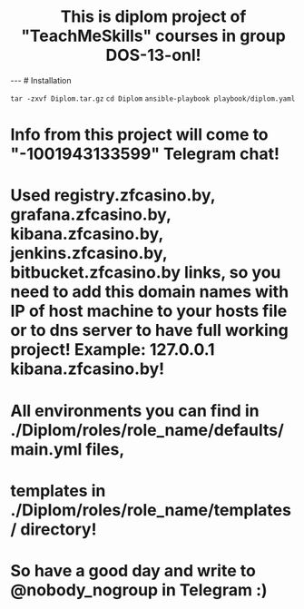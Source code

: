 <h1 align="center">This is diplom project of "TeachMeSkills" courses in group DOS-13-onl!</h1>
---
# Installation

`tar -zxvf Diplom.tar.gz`
`cd Diplom`
`ansible-playbook playbook/diplom.yaml`


# Info from this project will come to "-1001943133599" Telegram chat!
# Used registry.zfcasino.by, grafana.zfcasino.by, kibana.zfcasino.by, jenkins.zfcasino.by, bitbucket.zfcasino.by links, so you need to add this domain names with IP of host machine to your hosts file or to dns server to have full working project! Example: 127.0.0.1 kibana.zfcasino.by!
#
# All environments you can find in ./Diplom/roles/role_name/defaults/main.yml files,
# templates in ./Diplom/roles/role_name/templates/ directory!
#
# So have a good day and write to @nobody_nogroup in Telegram :)
